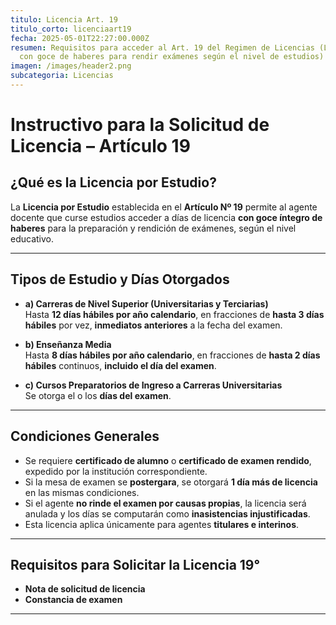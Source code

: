 ```yaml
---
titulo: Licencia Art. 19
titulo_corto: licenciaart19
fecha: 2025-05-01T22:27:00.000Z
resumen: Requisitos para acceder al Art. 19 del Regimen de Licencias (Licencia
  con goce de haberes para rendir exámenes según el nivel de estudios)
imagen: /images/header2.png
subcategoria: Licencias
---
```

# Instructivo para la Solicitud de Licencia – Artículo 19

## ¿Qué es la Licencia por Estudio?

La **Licencia por Estudio** establecida en el **Artículo Nº 19** permite al agente docente que curse estudios acceder a días de licencia **con goce íntegro de haberes** para la preparación y rendición de exámenes, según el nivel educativo.

---

## Tipos de Estudio y Días Otorgados

- **a) Carreras de Nivel Superior (Universitarias y Terciarias)**  
  Hasta **12 días hábiles por año calendario**, en fracciones de **hasta 3 días hábiles** por vez, **inmediatos anteriores** a la fecha del examen.

- **b) Enseñanza Media**  
  Hasta **8 días hábiles por año calendario**, en fracciones de **hasta 2 días hábiles** continuos, **incluido el día del examen**.

- **c) Cursos Preparatorios de Ingreso a Carreras Universitarias**  
  Se otorga el o los **días del examen**.

---

## Condiciones Generales

- Se requiere **certificado de alumno** o **certificado de examen rendido**, expedido por la institución correspondiente.
- Si la mesa de examen se **postergara**, se otorgará **1 día más de licencia** en las mismas condiciones.
- Si el agente **no rinde el examen por causas propias**, la licencia será anulada y los días se computarán como **inasistencias injustificadas**.
- Esta licencia aplica únicamente para agentes **titulares e interinos**.

---

## Requisitos para Solicitar la Licencia 19°

- **Nota de solicitud de licencia**
- **Constancia de examen**

---
